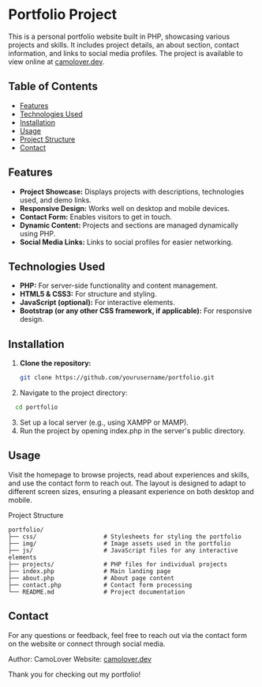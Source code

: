 # Portfolio Project

This is a personal portfolio website built in PHP, showcasing various projects and skills. It includes project details, an about section, contact information, and links to social media profiles. The project is available to view online at [camolover.dev](https://camolover.dev/APP/portfolio/).

## Table of Contents
- [Features](#features)
- [Technologies Used](#technologies-used)
- [Installation](#installation)
- [Usage](#usage)
- [Project Structure](#project-structure)
- [Contact](#contact)

## Features
- **Project Showcase:** Displays projects with descriptions, technologies used, and demo links.
- **Responsive Design:** Works well on desktop and mobile devices.
- **Contact Form:** Enables visitors to get in touch.
- **Dynamic Content:** Projects and sections are managed dynamically using PHP.
- **Social Media Links:** Links to social profiles for easier networking.

## Technologies Used
- **PHP:** For server-side functionality and content management.
- **HTML5 & CSS3:** For structure and styling.
- **JavaScript (optional):** For interactive elements.
- **Bootstrap (or any other CSS framework, if applicable):** For responsive design.
  
## Installation
1. **Clone the repository:**
   ```bash
   git clone https://github.com/yourusername/portfolio.git
   ```
2. Navigate to the project directory:
  ```bash
    cd portfolio
  ```
3. Set up a local server (e.g., using XAMPP or MAMP).
4. Run the project by opening index.php in the server's public directory.

## Usage
Visit the homepage to browse projects, read about experiences and skills, and use the contact form to reach out. The layout is designed to adapt to different screen sizes, ensuring a pleasant experience on both desktop and mobile.

Project Structure
```plaintext
portfolio/
├── css/                   # Stylesheets for styling the portfolio
├── img/                   # Image assets used in the portfolio
├── js/                    # JavaScript files for any interactive elements
├── projects/              # PHP files for individual projects
├── index.php              # Main landing page
├── about.php              # About page content
├── contact.php            # Contact form processing
└── README.md              # Project documentation
```

## Contact
For any questions or feedback, feel free to reach out via the contact form on the website or connect through social media.

Author: CamoLover
Website: [camolover.dev](https://camolover.dev)

Thank you for checking out my portfolio!
